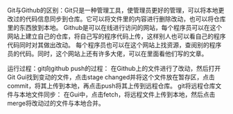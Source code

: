 Git与Github的区别：Git只是一种管理工具，使管理员更好的管理，可以将本地更改过的代码信息同步到仓库。它可以将文件里的内容进行删除改动，也可以将仓库里的东西放到本地。
                   Github是可以在线进行访问的网站，每个程序员可以在这个网站上建立自己的仓库，将自己写的程序代码上传，这样别人也可以看自己的程序代码同时对其做出改动。
                   每个程序员也可以在这个网站上找资源，查阅别的程序员的代码。同时，这个网站上还有许多大佬，可以在里面看他们写的文章。
                   
运行过程：git向github push的过程：  在Github上的文件进行了改动，然后打开Git Gui找到变动的文件，点击stage changed并将这个文件放在暂存区，点击commit，将其上传到本地，再点击push将其上传到远程仓库。
         git将远程仓库文件与本地文件同步： 在Gui中，点击fetch，将远程文件上传到本地，然后点击merge将改动过的文件与本地合并。
